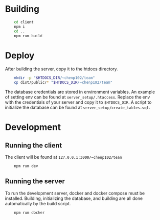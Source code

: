 # Building
```bash
    cd client
    npm i
    cd ..
    npm run build
```

# Deploy
After building the server, copy it to the htdocs directory.
```bash
    mkdir -p "$HTDOCS_DIR/~chenp102/team"
    cp dist/public/* "$HTDOCS_DIR/~chenp102/team"
```
The database credentials are stored in environment variables. An example of
setting env can be found at `server_setup/.htaccess`. Replace the env with the
credentials of your server and copy it to `$HTDOCS_DIR`. A script to initialize
the database can be found at `server_setup/create_tables.sql`.

# Development
## Running the client
The client will be found at `127.0.0.1:3000/~chenp102/team`
```bash
    npm run dev
```

## Running the server
To run the development server, docker and docker compose must be installed.
Building, initializing the database, and building are all done automatically by
the build script.
```bash
    npm run docker
```

